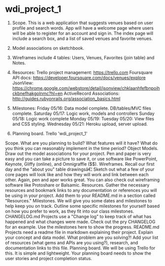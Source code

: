 wdi_project_1
=============

1. Scope. This is a web application that suggests venues based on user profile and search words. App will have a welcome page where users will be able to register for an account and sign in. The index page will include a search box, and a list of saved venues and favorite venues.
2. Model associations on sketchbook.
3. Wireframes include 4 tables: Users, Venues, Favorites (join table) and Notes.
4. Resources:
                Trello project management: https://trello.com
                Foursquare API docs: https://developer.foursquare.com/docs/venues/explore
                JsonView: https://chrome.google.com/webstore/detail/jsonview/chklaanhfefbnpoihckbnefhakgolnmc?hl=en
                ActiveRecord Associations: http://guides.rubyonrails.org/association_basics.html

5. Milestones:
                Friday 05/16: Data model complete. DB/tables/MVC files complete.
                Saturday 05/17: Logic work, models and controllers
                Sunday 05/18: Logic work complete
                Monday 05/19:
                Tuesday 05/20: View files and CSS styling.
                Wednesday 05/21: Heroku upload, server upload.

6. Planning board. Trello 'wdi_project_1'


Scope. What are you planning to build? What features will it have? What do you think you can reasonably implement in the time period?
Object Models. Draw out the model associations for your project. Pen and paper is very easy and you can take a picture to save it, or use software like PowerPoint, Keynote, Gliffy (online), and Omnigraffle ($$).
Wireframes. Recall our first day and the "about you" table drawingsâ€¦ Sketch out what a few of your core pages will look like and how they will work and link between each other. Again, pen and aper works great. You can also check out wireframing software like Protoshare or Balsamic.
Resources. Gather the necessary resources and bookmark links to any documentation or references you will be using in your project. Add them to your README.md in a section called "Resources."
Milestones. We will give you some dates and milestones to help keep you on track. Outline some specific milestones for yourself based on how you prefer to work, as they fit into our class milestones.
CHANGELOG.md Projects use a "Change log" to keep track of what has happened and what changes were made. Check out the pry CHANGELOG for an example. Use the milestones here to show the progress.
README.md Projects need a readme file in markdown explaining their project. Explain your concept and data model. What problem are you solving?! Add your list of resources (what gems and APIs are you using?), research, and documentation links to this file.
Planning board. We will be using Trello for this. It is simple and lightweight. Your planning board needs to show the user stories and project completion status.
